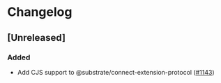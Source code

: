 # Changelog

## [Unreleased]

### Added

- Add CJS support to @substrate/connect-extension-protocol ([#1143](https://github.com/paritytech/substrate-connect/pull/1143))
